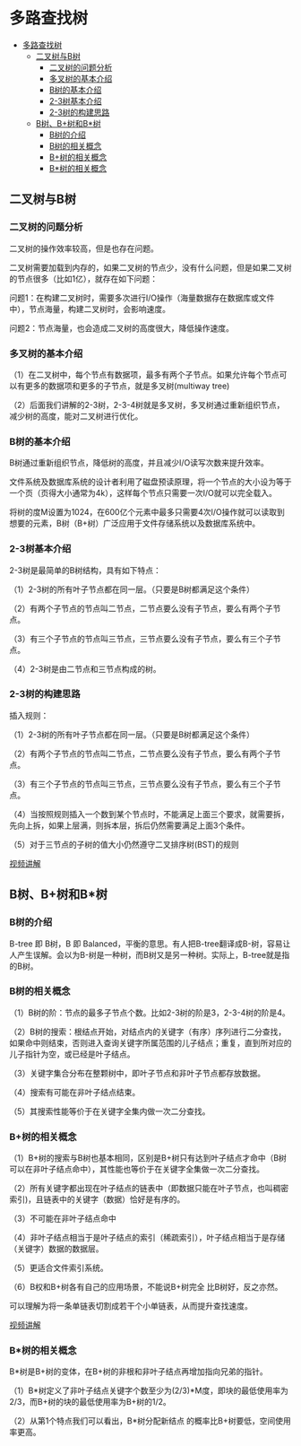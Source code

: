 # 多路查找树
- [多路查找树](#多路查找树)
  - [二叉树与B树](#二叉树与b树)
    - [二叉树的问题分析](#二叉树的问题分析)
    - [多叉树的基本介绍](#多叉树的基本介绍)
    - [B树的基本介绍](#b树的基本介绍)
    - [2-3树基本介绍](#2-3树基本介绍)
    - [2-3树的构建思路](#2-3树的构建思路)
  - [B树、B+树和B*树](#b树b树和b树)
    - [B树的介绍](#b树的介绍)
    - [B树的相关概念](#b树的相关概念)
    - [B+树的相关概念](#b树的相关概念-1)
    - [B*树的相关概念](#b树的相关概念-2)

## 二叉树与B树

### 二叉树的问题分析

二叉树的操作效率较高，但是也存在问题。

二叉树需要加载到内存的，如果二叉树的节点少，没有什么问题，但是如果二叉树的节点很多（比如1亿），就存在如下问题：

问题1：在构建二叉树时，需要多次进行I/O操作（海量数据存在数据库或文件中），节点海量，构建二叉树时，会影响速度。

问题2：节点海量，也会造成二叉树的高度很大，降低操作速度。

### 多叉树的基本介绍

（1）在二叉树中，每个节点有数据项，最多有两个子节点。如果允许每个节点可以有更多的数据项和更多的子节点，就是多叉树(multiway tree)

（2）后面我们讲解的2-3树，2-3-4树就是多叉树，多叉树通过重新组织节点，减少树的高度，能对二叉树进行优化。

### B树的基本介绍

B树通过重新组织节点，降低树的高度，并且减少I/O读写次数来提升效率。

文件系统及数据库系统的设计者利用了磁盘预读原理，将一个节点的大小设为等于一个页（页得大小通常为4k），这样每个节点只需要一次I/O就可以完全载入。

将树的度M设置为1024，在600亿个元素中最多只需要4次I/O操作就可以读取到想要的元素，B树（B+树）广泛应用于文件存储系统以及数据库系统中。

### 2-3树基本介绍

2-3树是最简单的B树结构，具有如下特点：

（1）2-3树的所有叶子节点都在同一层。（只要是B树都满足这个条件）

（2）有两个子节点的节点叫二节点，二节点要么没有子节点，要么有两个子节点。

（3）有三个子节点的节点叫三节点，三节点要么没有子节点，要么有三个子节点。

（4）2-3树是由二节点和三节点构成的树。

### 2-3树的构建思路

插入规则：

（1）2-3树的所有叶子节点都在同一层。（只要是B树都满足这个条件）

（2）有两个子节点的节点叫二节点，二节点要么没有子节点，要么有两个子节点。

（3）有三个子节点的节点叫三节点，三节点要么没有子节点，要么有三个子节点。

（4）当按照规则插入一个数到某个节点时，不能满足上面三个要求，就需要拆，先向上拆，如果上层满，则拆本层，拆后仍然需要满足上面3个条件。

（5）对于三节点的子树的值大小仍然遵守二叉排序树(BST)的规则

[视频讲解](https://www.bilibili.com/video/BV1E4411H73v?p=143&t=400)

## B树、B+树和B*树

### B树的介绍

B-tree 即 B树，B 即 Balanced，平衡的意思。有人把B-tree翻译成B-树，容易让人产生误解。会以为B-树是一种树，而B树又是另一种树。实际上，B-tree就是指的B树。


### B树的相关概念

（1）B树的阶：节点的最多子节点个数。比如2-3树的阶是3，2-3-4树的阶是4。

（2）B树的搜索：根结点开始，对结点内的关键字（有序）序列进行二分查找，如果命中则结束，否则进入查询关键字所属范围的儿子结点；重复，直到所对应的儿子指针为空，或已经是叶子结点。

（3）关键字集合分布在整颗树中，即叶子节点和非叶子节点都存放数据。

（4）搜索有可能在非叶子结点结束。

（5）其搜索性能等价于在关键字全集内做一次二分查找。

### B+树的相关概念

（1）B+树的搜索与B树也基本相同，区别是B+树只有达到叶子结点才命中（B树可以在非叶子结点命中），其性能也等价于在关键字全集做一次二分查找。

（2）所有关键字都出现在叶子结点的链表中（即数据只能在叶子节点，也叫稠密索引)，且链表中的关键字（数据）恰好是有序的。

（3）不可能在非叶子结点命中

（4）非叶子结点相当于是叶子结点的索引（稀疏索引），叶子结点相当于是存储（关键字）数据的数据层。

（5）更适合文件索引系统。

（6）B权和B+树各有自己的应用场景，不能说B+树完全
比B树好，反之亦然。

可以理解为将一条单链表切割成若干个小单链表，从而提升查找速度。

[视频讲解](https://www.bilibili.com/video/BV1E4411H73v?p=144&t=518.7)

### B*树的相关概念

B*树是B+树的变体，在B+树的非根和非叶子结点再增加指向兄弟的指针。

（1）B*树定义了非叶子结点关键字个数至少为(2/3)*M度，即块的最低使用率为2/3，而B+树的块的最低使用率为B+树的1/2。

（2）从第1个特点我们可以看出，B*树分配新结点
的概率比B+树要低，空间使用率更高。
